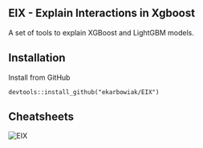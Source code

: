 ## EIX - Explain Interactions in Xgboost
A set of tools to explain XGBoost and LightGBM models.

## Installation

Install from GitHub
```{r}
devtools::install_github("ekarbowiak/EIX")
```

## Cheatsheets

![EIX](https://github.com/ekarbowiak/EIX/blob/master/cheatsheets/EIX.png)
